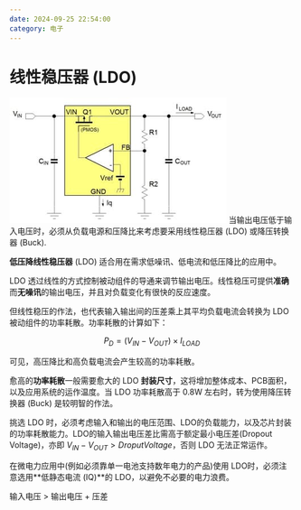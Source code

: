```yaml
---
date: 2024-09-25 22:54:00
category: 电子
---
```

# 线性稳压器 (LDO)
![ldo-s](_res/ldo-s.jpg)
当输出电压低于输入电压时，必须从负载电源和压降比来考虑要采用线性稳压器 (LDO) 或降压转换器 (Buck).

**低压降线性稳压器** (LDO) 适合用在需求低噪讯、低电流和低压降比的应用中。

LDO 透过线性的方式控制被动组件的导通来调节输出电压。线性稳压可提供**准确**而**无噪讯**的输出电压，并且对负载变化有很快的反应速度。

但线性稳压的作法，也代表输入输出间的压差乘上其平均负载电流会转换为 LDO 被动组件的功率耗散。功率耗散的计算如下：

$$P_D = (V_{IN} - V_{OUT}) × I_{LOAD}$$

可见，高压降比和高负载电流会产生较高的功率耗散。

愈高的**功率耗散**一般需要愈大的 LDO **封装尺寸**，这将增加整体成本、PCB面积，以及应用系统的运作温度。当 LDO 功率耗散高于 0.8W 左右时，转为使用降压转换器 (Buck) 是较明智的作法。

挑选 LDO 时，必须考虑输入和输出的电压范围、LDO的负载能力，以及芯片封装的功率耗散能力。LDO的输入输出电压差比需高于额定最小电压差(Dropout Voltage)，亦即 $V_{IN} - V_{OUT} > Droput Voltage$，否则 LDO 无法正常运作。

在微电力应用中(例如必须靠单一电池支持数年电力的产品)使用 LDO时，必须注意选用**低静态电流 (IQ)**的 LDO，以避免不必要的电力浪费。



输入电压 > 输出电压 + 压差
